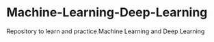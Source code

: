 # Machine-Learning-Deep-Learning
Repository to learn and practice Machine Learning and Deep Learning 
